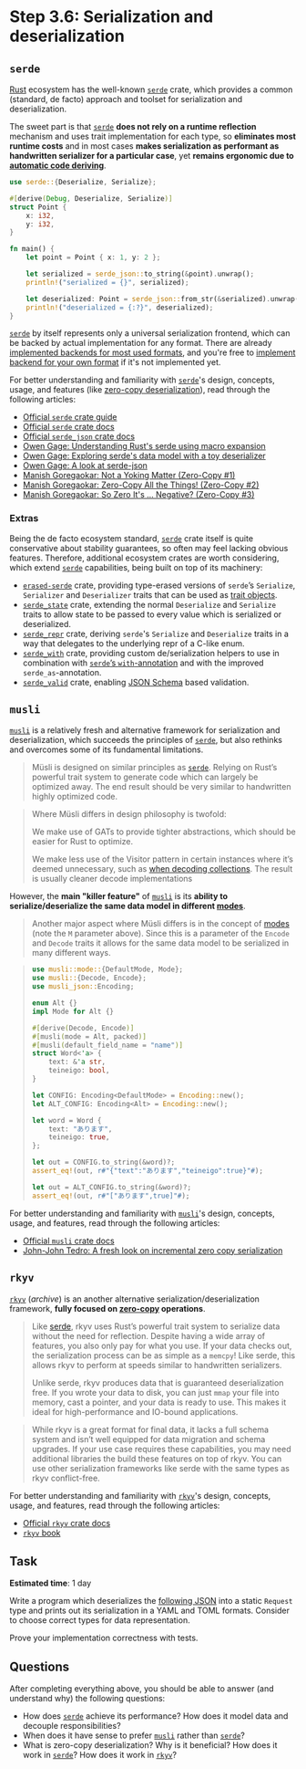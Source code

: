 Step 3.6: Serialization and deserialization
===========================================




## `serde`

[Rust] ecosystem has the well-known [`serde`] crate, which provides a common (standard, de facto) approach and toolset for serialization and deserialization.

The sweet part is that [`serde`] __does not rely on a runtime reflection__ mechanism and uses trait implementation for each type, so __eliminates most runtime costs__ and in most cases __makes serialization as performant as handwritten serializer for a particular case__, yet __remains ergonomic due to [automatic code deriving][1]__.

```rust
use serde::{Deserialize, Serialize};

#[derive(Debug, Deserialize, Serialize)]
struct Point {
    x: i32,
    y: i32,
}

fn main() {
    let point = Point { x: 1, y: 2 };

    let serialized = serde_json::to_string(&point).unwrap();
    println!("serialized = {}", serialized);

    let deserialized: Point = serde_json::from_str(&serialized).unwrap();
    println!("deserialized = {:?}", deserialized);
}
```

[`serde`] by itself represents only a universal serialization frontend, which can be backed by actual implementation for any format. There are already [implemented backends for most used formats][2], and you're free to [implement backend for your own format][3] if it's not implemented yet. 

For better understanding and familiarity with [`serde`]'s design, concepts, usage, and features (like [zero-copy deserialization][5]), read through the following articles:
- [Official `serde` crate guide][0]
- [Official `serde` crate docs][`serde`]
- [Official `serde_json` crate docs][`serde_json`]
- [Owen Gage: Understanding Rust's serde using macro expansion][6]
- [Owen Gage: Exploring serde's data model with a toy deserializer][7]
- [Owen Gage: A look at serde-json][11]
- [Manish Goregaokar: Not a Yoking Matter (Zero-Copy #1)][12]
- [Manish Goregaokar: Zero-Copy All the Things! (Zero-Copy #2)][13]
- [Manish Goregaokar: So Zero It's ... Negative? (Zero-Copy #3)][14]


### Extras

Being the de facto ecosystem standard, [`serde`] crate itself is quite conservative about stability guarantees, so often may feel lacking obvious features. Therefore, additional ecosystem crates are worth considering, which extend [`serde`] capabilities, being built on top of its machinery:
- [`erased-serde`] crate, providing type-erased versions of `serde`’s `Serialize`, `Serializer` and `Deserializer` traits that can be used as [trait objects][9].
- [`serde_state`] crate, extending the normal `Deserialize` and `Serialize` traits to allow state to be passed to every value which is serialized or deserialized.
- [`serde_repr`] crate, deriving `serde`'s `Serialize` and `Deserialize` traits in a way that delegates to the underlying repr of a C-like enum.
- [`serde_with`] crate, providing custom de/serialization helpers to use in combination with [`serde`’s `with`-annotation][8] and with the improved `serde_as`-annotation.
- [`serde_valid`] crate, enabling [JSON Schema][10] based validation. 




## `musli`

[`musli`] is a relatively fresh and alternative framework for serialization and deserialization, which succeeds the principles of [`serde`], but also rethinks and overcomes some of its fundamental limitations.

> Müsli is designed on similar principles as [`serde`]. Relying on Rust’s powerful trait system to generate code which can largely be optimized away. The end result should be very similar to handwritten highly optimized code.

> Where Müsli differs in design philosophy is twofold:
>
> We make use of GATs to provide tighter abstractions, which should be easier for Rust to optimize.
>
> We make less use of the Visitor pattern in certain instances where it’s deemed unnecessary, such as [when decoding collections][21]. The result is usually cleaner decode implementations

However, the __main "killer feature"__ of [`musli`] is its __ability to serialize/deserialize the same data model in different [modes][22]__. 

> Another major aspect where Müsli differs is in the concept of [modes][22] (note the `M` parameter above). Since this is a parameter of the `Encode` and `Decode` traits it allows for the same data model to be serialized in many different ways.

> ```rust
> use musli::mode::{DefaultMode, Mode};
> use musli::{Decode, Encode};
> use musli_json::Encoding;
>
> enum Alt {}
> impl Mode for Alt {}
>
> #[derive(Decode, Encode)]
> #[musli(mode = Alt, packed)]
> #[musli(default_field_name = "name")]
> struct Word<'a> {
>     text: &'a str,
>     teineigo: bool,
> }
>
> let CONFIG: Encoding<DefaultMode> = Encoding::new();
> let ALT_CONFIG: Encoding<Alt> = Encoding::new();
>
> let word = Word {
>     text: "あります",
>     teineigo: true,
> };
>
> let out = CONFIG.to_string(&word)?;
> assert_eq!(out, r#"{"text":"あります","teineigo":true}"#);
>
> let out = ALT_CONFIG.to_string(&word)?;
> assert_eq!(out, r#"["あります",true]"#);
> ```

For better understanding and familiarity with [`musli`]'s design, concepts, usage, and features, read through the following articles:
- [Official `musli` crate docs][`musli`]
- [John-John Tedro: A fresh look on incremental zero copy serialization][23]




## `rkyv`

[`rkyv`] (_archive_) is an another alternative serialization/deserialization framework, __fully focused on [zero-copy][31] operations__.

> Like [serde][0], rkyv uses Rust’s powerful trait system to serialize data without the need for reflection. Despite having a wide array of features, you also only pay for what you use. If your data checks out, the serialization process can be as simple as a `memcpy`! Like serde, this allows rkyv to perform at speeds similar to handwritten serializers.
>
> Unlike serde, rkyv produces data that is guaranteed deserialization free. If you wrote your data to disk, you can just `mmap` your file into memory, cast a pointer, and your data is ready to use. This makes it ideal for high-performance and IO-bound applications.

> While rkyv is a great format for final data, it lacks a full schema system and isn’t well equipped for data migration and schema upgrades. If your use case requires these capabilities, you may need additional libraries the build these features on top of rkyv. You can use other serialization frameworks like serde with the same types as rkyv conflict-free.

For better understanding and familiarity with [`rkyv`]'s design, concepts, usage, and features, read through the following articles:
- [Official `rkyv` crate docs][`rkyv`]
- [`rkyv` book][30]




## Task

__Estimated time__: 1 day




Write a program which deserializes the [following JSON](request.json) into a static `Request` type and prints out its serialization in a YAML and TOML formats. Consider to choose correct types for data representation.

Prove your implementation correctness with tests.




## Questions

After completing everything above, you should be able to answer (and understand why) the following questions:
- How does [`serde`] achieve its performance? How does it model data and decouple responsibilities?
- When does it have sense to prefer [`musli`] rather than [`serde`]?
- What is zero-copy deserialization? Why is it beneficial? How does it work in [`serde`]? How does it work in [`rkyv`]?




[`erased-serde`]: https://docs.rs/erased-serde
[`musli`]: https://docs.rs/musli
[`rkyv`]: https://docs.rs/rkyv
[`serde`]: https://docs.rs/serde
[`serde_json`]: https://docs.rs/serde_json
[`serde_repr`]: https://docs.rs/serde_repr
[`serde_state`]: https://docs.rs/serde_state
[`serde_valid`]: https://docs.rs/serde_valid
[`serde_with`]: https://docs.rs/serde_with
[`rkyv`]: https://rkyv.org/
[`borsh-rs`]: https://github.com/near/borsh-rs
[Rust]: https://www.rust-lang.org

[0]: https://serde.rs
[1]: https://serde.rs/derive.html
[2]: https://serde.rs/index.html#data-formats
[3]: https://serde.rs/data-format.html
[4]: https://serde.rs/examples.html
[5]: https://serde.rs/lifetimes.html#understanding-deserializer-lifetimes
[6]: https://owengage.com/writing/2021-07-23-serde-expand
[7]: https://owengage.com/writing/2021-08-14-exploring-serdes-data-model-with-a-toy-deserializer
[8]: https://serde.rs/field-attrs.html#with
[9]: https://doc.rust-lang.org/book/trait-objects.html
[10]: https://json-schema.org
[11]: https://owengage.com/writing/2022-07-22-a-look-at-serde-json
[12]: https://manishearth.github.io/blog/2022/08/03/zero-copy-1-not-a-yoking-matter
[13]: https://manishearth.github.io/blog/2022/08/03/zero-copy-2-zero-copy-all-the-things
[14]: https://manishearth.github.io/blog/2022/08/03/zero-copy-3-so-zero-its-dot-dot-dot-negative
[21]: https://docs.rs/serde/latest/serde/trait.Deserializer.html#tymethod.deserialize_seq
[22]: https://docs.rs/musli#modes
[23]: https://udoprog.github.io/rust/2023-10-19/musli-zerocopy.html
[30]: https://rkyv.org/rkyv.html
[31]: https://rkyv.org/zero-copy-deserialization.html

